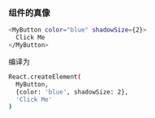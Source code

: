 ### 组件的真像

```bash
<MyButton color="blue" shadowSize={2}>
  Click Me
</MyButton>
```
编译为
```bash
React.createElement(
  MyButton,
  {color: 'blue', shadowSize: 2},
  'Click Me'
)
```